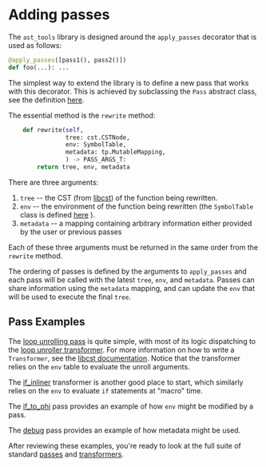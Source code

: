 # Adding passes
The `ast_tools` library is designed around the `apply_passes` decorator that is
used as follows:
```python
@apply_passes([pass1(), pass2()])
def foo(...): ...
```

The simplest way to extend the library is to define a new pass that works with
this decorator.  This is achieved by subclassing the `Pass` abstract class, see
the definition
[here](https://github.com/leonardt/ast_tools/blob/master/ast_tools/passes/base.py#L13).

The essential method is the `rewrite` method:
```python
    def rewrite(self,
                tree: cst.CSTNode,
                env: SymbolTable,
                metadata: tp.MutableMapping,
                ) -> PASS_ARGS_T:
        return tree, env, metadata
```

There are three arguments:
1. `tree` -- the CST (from [libcst](https://libcst.readthedocs.io/en/latest/))
   of the function being rewritten.
2. `env` -- the environment of the function being rewritten (the `SymbolTable`
   class is defined
   [here](https://github.com/leonardt/ast_tools/blob/master/ast_tools/stack.py#L21)
   ).
3. `metadata` -- a mapping containing arbitrary information either provided by
   the user or previous passes

Each of these three arguments must be returned in the same order from the `rewrite` method.

The ordering of passes is defined by the arguments to `apply_passes` and each
pass will be called with the latest `tree`, `env`, and `metadata`.  Passes can
share information using the `metadata` mapping, and can update the `env` that
will be used to execute the final `tree`.

## Pass Examples

The [loop unrolling
pass](https://github.com/leonardt/ast_tools/blob/master/ast_tools/passes/loop_unroll.py)
is quite simple, with most of its logic dispatching to the [loop unroller
transformer](https://github.com/leonardt/ast_tools/blob/master/ast_tools/transformers/loop_unroller.py).
For more information on how to write a `Transformer`, see the [libcst
documentation](https://libcst.readthedocs.io/en/latest/tutorial.html#Build-Visitor-or-Transformer).
Notice that the transformer relies on the `env` table to evaluate the unroll
arguments.

The
[if_inliner](https://github.com/leonardt/ast_tools/blob/master/ast_tools/transformers/if_inliner.py)
transformer is another good place to start, which similarly relies on the `env`
to evaluate `if` statements at "macro" time.

The
[if_to_phi](https://github.com/leonardt/ast_tools/blob/master/ast_tools/passes/if_to_phi.py)
pass provides an example of how `env` might be modified by a pass.

The
[debug](https://github.com/leonardt/ast_tools/blob/master/ast_tools/passes/debug.py)
pass provides an example of how metadata might be used.

After reviewing these examples, you're ready to look at the full suite of
standard
[passes](https://github.com/leonardt/ast_tools/tree/master/ast_tools/passes)
and
[transformers](https://github.com/leonardt/ast_tools/tree/master/ast_tools/transformers).
